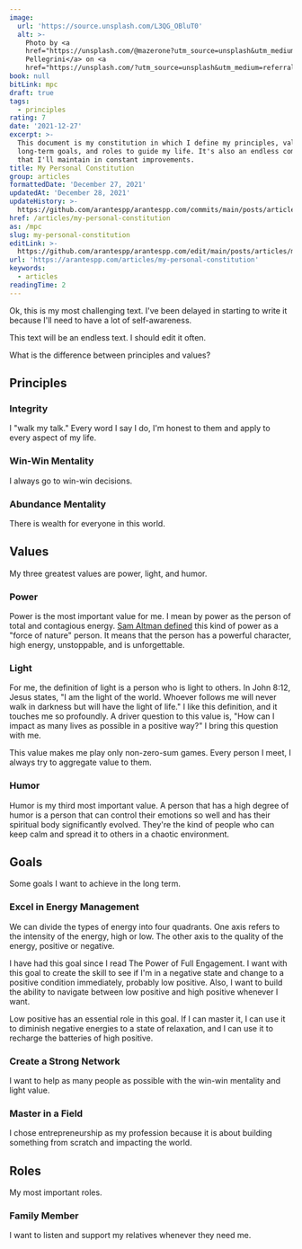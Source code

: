 ```yaml
---
image:
  url: 'https://source.unsplash.com/L3QG_OBluT0'
  alt: >-
    Photo by <a
    href="https://unsplash.com/@mazerone?utm_source=unsplash&utm_medium=referral&utm_content=creditCopyText">Simone
    Pellegrini</a> on <a
    href="https://unsplash.com/?utm_source=unsplash&utm_medium=referral&utm_content=creditCopyText">Unsplash</a>
book: null
bitLink: mpc
draft: true
tags:
  - principles
rating: 7
date: '2021-12-27'
excerpt: >-
  This document is my constitution in which I define my principles, values,
  long-term goals, and roles to guide my life. It's also an endless composition
  that I'll maintain in constant improvements.
title: My Personal Constitution
group: articles
formattedDate: 'December 27, 2021'
updatedAt: 'December 28, 2021'
updateHistory: >-
  https://github.com/arantespp/arantespp.com/commits/main/posts/articles/my-personal-constitution.md
href: /articles/my-personal-constitution
as: /mpc
slug: my-personal-constitution
editLink: >-
  https://github.com/arantespp/arantespp.com/edit/main/posts/articles/my-personal-constitution.md
url: 'https://arantespp.com/articles/my-personal-constitution'
keywords:
  - articles
readingTime: 2
---
```


Ok, this is my most challenging text. I've been delayed in starting to write it because I'll need to have a lot of self-awareness.

This text will be an endless text. I should edit it often.

What is the difference between principles and values?

## Principles

### Integrity

I "walk my talk." Every word I say I do, I'm honest to them and apply to every aspect of my life.

### Win-Win Mentality

I always go to win-win decisions.

### Abundance Mentality

There is wealth for everyone in this world.

## Values

My three greatest values are power, light, and humor.

### Power

Power is the most important value for me. I mean by power as the person of total and contagious energy. [Sam Altman defined](https://blog.samaltman.com/how-to-be-successful) this kind of power as a "force of nature" person. It means that the person has a powerful character, high energy, unstoppable, and is unforgettable.

### Light

For me, the definition of light is a person who is light to others. In John 8:12, Jesus states, "I am the light of the world. Whoever follows me will never walk in darkness but will have the light of life." I like this definition, and it touches me so profoundly. A driver question to this value is, "How can I impact as many lives as possible in a positive way?" I bring this question with me.

This value makes me play only non-zero-sum games. Every person I meet, I always try to aggregate value to them.

### Humor

Humor is my third most important value. A person that has a high degree of humor is a person that can control their emotions so well and has their spiritual body significantly evolved. They're the kind of people who can keep calm and spread it to others in a chaotic environment.

## Goals

Some goals I want to achieve in the long term.

### Excel in Energy Management

We can divide the types of energy into four quadrants. One axis refers to the intensity of the energy, high or low. The other axis to the quality of the energy, positive or negative.

I have had this goal since I read The Power of Full Engagement. I want with this goal to create the skill to see if I'm in a negative state and change to a positive condition immediately, probably low positive. Also, I want to build the ability to navigate between low positive and high positive whenever I want.

Low positive has an essential role in this goal. If I can master it, I can use it to diminish negative energies to a state of relaxation, and I can use it to recharge the batteries of high positive.

### Create a Strong Network

I want to help as many people as possible with the win-win mentality and light value.

### Master in a Field

I chose entrepreneurship as my profession because it is about building something from scratch and impacting the world.

## Roles

My most important roles.

### Family Member

I want to listen and support my relatives whenever they need me.

